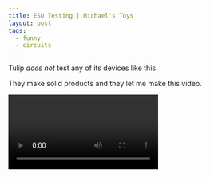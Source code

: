 ```yaml
---
title: ESD Testing | Michael's Toys
layout: post
tags:
  - funny
  - circuits
---
```


Tulip _does not_ test any of its devices like this.

They make solid products and they let me make this video.

<video controls>
  <source
    src="https://media.githubusercontent.com/media/illegalprime/illegalprime.github.io/redeux/media/2019-08-30-michaels-toys-esd/ESD%20Gun%20-%20Michael's%20Toys.webm"
    type="video/webm">
  If you can't view this video download it
  <a
    href="https://media.githubusercontent.com/media/illegalprime/illegalprime.github.io/redeux/media/2019-08-30-michaels-toys-esd/ESD%20Gun%20-%20Michael's%20Toys.webm">
    here</a>.
</video> 
